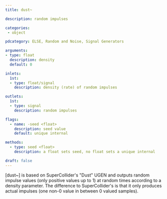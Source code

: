 ```yaml
---
title: dust~

description: random impulses

categories:
 - object

pdcategory: ELSE, Random and Noise, Signal Generators

arguments:
- type: float
  description: density
  default: 0

inlets:
  1st:
  - type: float/signal
    description: density (rate) of random impulses

outlets:
  1st:
  - type: signal
    description: random impulses

flags:
  - name: -seed <float>
    description: seed value
    default: unique internal

methods:
  - type: seed <float>
    description: a float sets seed, no float sets a unique internal

draft: false
---
```


[dust~] is based on SuperCollider's "Dust" UGEN and outputs random impulse values (only positive values up to 1) at random times according to a density parameter. The difference to SuperCollider's is that it only produces actual impulses (one non-0 value in between 0 valued samples).

